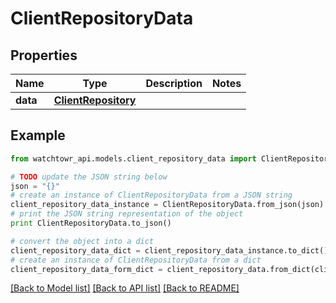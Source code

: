 # ClientRepositoryData


## Properties
Name | Type | Description | Notes
------------ | ------------- | ------------- | -------------
**data** | [**ClientRepository**](ClientRepository.md) |  | 

## Example

```python
from watchtowr_api.models.client_repository_data import ClientRepositoryData

# TODO update the JSON string below
json = "{}"
# create an instance of ClientRepositoryData from a JSON string
client_repository_data_instance = ClientRepositoryData.from_json(json)
# print the JSON string representation of the object
print ClientRepositoryData.to_json()

# convert the object into a dict
client_repository_data_dict = client_repository_data_instance.to_dict()
# create an instance of ClientRepositoryData from a dict
client_repository_data_form_dict = client_repository_data.from_dict(client_repository_data_dict)
```
[[Back to Model list]](../README.md#documentation-for-models) [[Back to API list]](../README.md#documentation-for-api-endpoints) [[Back to README]](../README.md)


